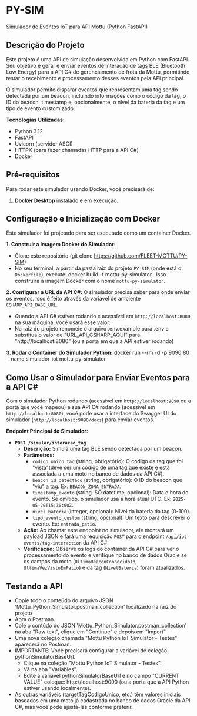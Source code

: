 # PY-SIM
Simulador de Eventos IoT para API Mottu (Python FastAPI)


## Descrição do Projeto

Este projeto é uma API de simulação desenvolvida em Python com FastAPI. Seu objetivo é gerar e enviar eventos de interação de tags BLE (Bluetooth Low Energy) para a API C# de gerenciamento de frota da Mottu, permitindo testar o recebimento e processamento desses eventos pela API principal.

O simulador permite disparar eventos que representam uma tag sendo detectada por um beacon, incluindo informações como o código da tag, o ID do beacon, timestamp e, opcionalmente, o nível da bateria da tag e um tipo de evento customizado.

**Tecnologias Utilizadas:**
* Python 3.12
* FastAPI
* Uvicorn (servidor ASGI)
* HTTPX (para fazer chamadas HTTP para a API C#)
* Docker


## Pré-requisitos

Para rodar este simulador usando Docker, você precisará de:

1.  **Docker Desktop** instalado e em execução.


## Configuração e Inicialização com Docker

Este simulador foi projetado para ser executado como um container Docker.

**1. Construir a Imagem Docker do Simulador:**
   * Clone este repositório (git clone https://github.com/FLEET-MOTTU/PY-SIM)
   * No seu terminal, a partir da pasta raiz do projeto `PY-SIM` (onde está o `Dockerfile`), execute:
     docker build -t mottu-py-simulator .
     Isso construirá a imagem Docker com o nome `mottu-py-simulator`.

**2. Configurar a URL da API C#:**
   O simulador precisa saber para onde enviar os eventos. Isso é feito através da variável de ambiente `CSHARP_API_BASE_URL`.
   * Quando a API C# estiver rodando e acessível em `http://localhost:8080` na sua máquina, você usará esse valor.
   * Na raiz do projeto renomeie o arquivo .env.example para .env e substitua o valor de "URL_API_CSHARP_AQUI" para "http://localhost:8080" (ou a porta em que a API estiver rodando)

**3. Rodar o Container do Simulador Python:**
     docker run --rm -d -p 9090:80 --name simulador-iot mottu-py-simulator


## Como Usar o Simulador para Enviar Eventos para a API C#

Com o simulador Python rodando (acessível em `http://localhost:9090` ou a porta que você mapeou) e sua API C# rodando (acessível em `http://localhost:8080`), você pode usar a interface do Swagger UI do simulador (`http://localhost:9090/docs`) para enviar eventos.

**Endpoint Principal do Simulador:**

* **`POST /simular/interacao_tag`**
    * **Descrição:** Simula uma tag BLE sendo detectada por um beacon.
    * **Parâmetros:**
        * `codigo_unico_tag` (string, obrigatório): O código da tag que foi "vista"(deve ser um código de uma tag que existe e está associada a uma moto no banco de dados da API C#).
        * `beacon_id_detectado` (string, obrigatório): O ID do beacon que "viu" a tag. Ex: `BEACON_ZONA_ENTRADA`.
        * `timestamp_evento` (string ISO datetime, opcional): Data e hora do evento. Se omitido, o simulador usa a hora atual UTC. Ex: `2025-05-20T15:30:00Z`.
        * `nivel_bateria` (integer, opcional): Nível da bateria da tag (0-100).
        * `tipo_evento_custom` (string, opcional): Um texto para descrever o evento. Ex: `entrada_patio`.
    * **Ação:** Ao chamar este endpoint no simulador, ele montará um payload JSON e fará uma requisição `POST` para o endpoint `/api/iot-events/tag-interaction` da API C#.
    * **Verificação:** Observe os logs do container da API C# para ver o processamento do evento e verifique no banco de dados Oracle se os campos da moto (`UltimoBeaconConhecidoId`, `UltimaVezVistoEmPatio`) e da tag (`NivelBateria`) foram atualizados.


## Testando a API
* Copie todo o conteúdo do arquivo JSON 'Mottu_Python_Simulator.postman_collection' localizado na raiz do projeto
* Abra o Postman.
* Cole o contúdo do JSON 'Mottu_Python_Simulator.postman_collection' na aba "Raw text", clique em "Continue" e depois em "Import".
* Uma nova coleção chamada "Mottu Python IoT Simulator - Testes" aparecerá no Postman.
* IMPORTANTE: Você precisará configurar a variável de coleção pythonSimulatorBaseUrl.
    * Clique na coleção "Mottu Python IoT Simulator - Testes".
    * Vá na aba "Variables".
    * Edite a variável pythonSimulatorBaseUrl e no campo "CURRENT VALUE" coloque: http://localhost:9090 (ou a porta que a API Python estiver usando localmente).
* As outras variáveis (targetTagCodigoUnico, etc.) têm valores iniciais baseados em uma moto já cadastrada no banco de dados Oracle da API C#, mas você pode ajustá-las conforme preferir.

